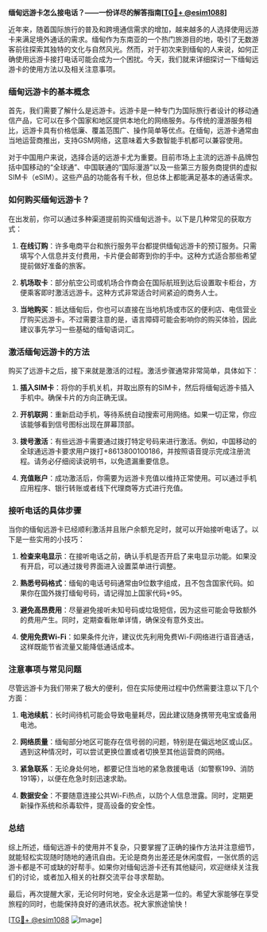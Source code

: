 **缅甸远游卡怎么接电话？——一份详尽的解答指南[[TG💪+ @esim1088](https://t.me/s/esim1088)]**

近年来，随着国际旅行的普及和跨境通信需求的增加，越来越多的人选择使用远游卡来满足境外通话的需求。缅甸作为东南亚的一个热门旅游目的地，吸引了无数游客前往探索其独特的文化与自然风光。然而，对于初次来到缅甸的人来说，如何正确使用远游卡接打电话可能会成为一个困扰。今天，我们就来详细探讨一下缅甸远游卡的使用方法以及相关注意事项。

### 缅甸远游卡的基本概念

首先，我们需要了解什么是远游卡。远游卡是一种专门为国际旅行者设计的移动通信产品，它可以在多个国家和地区提供本地化的网络服务。与传统的漫游服务相比，远游卡具有价格低廉、覆盖范围广、操作简单等优点。在缅甸，远游卡通常由当地运营商推出，支持GSM网络，这意味着大多数智能手机都可以兼容使用。

对于中国用户来说，选择合适的远游卡尤为重要。目前市场上主流的远游卡品牌包括中国移动的“全球通”、中国联通的“国际漫游”以及一些第三方服务商提供的虚拟SIM卡（eSIM）。这些产品的功能各有千秋，但总体上都能满足基本的通话需求。

### 如何购买缅甸远游卡？

在出发前，你可以通过多种渠道提前购买缅甸远游卡。以下是几种常见的获取方式：

1. **在线订购**：许多电商平台和旅行服务平台都提供缅甸远游卡的预订服务。只需填写个人信息并支付费用，卡片便会邮寄到你的手中。这种方式适合那些希望提前做好准备的旅客。
   
2. **机场取卡**：部分航空公司或机场合作商会在国际航班到达后设置取卡柜台，方便乘客即时激活远游卡。这种方式非常适合时间紧迫的商务人士。

3. **当地购买**：抵达缅甸后，你也可以直接在当地机场或市区的便利店、电信营业厅购买远游卡。不过需要注意的是，语言障碍可能会影响你的购买体验，因此建议事先学习一些基础的缅甸语词汇。

### 激活缅甸远游卡的方法

购买了远游卡之后，接下来就是激活的过程。激活步骤通常非常简单，具体如下：

1. **插入SIM卡**：将你的手机关机，并取出原有的SIM卡，然后将缅甸远游卡插入手机中。确保卡片的方向正确无误。

2. **开机联网**：重新启动手机，等待系统自动搜索可用网络。如果一切正常，你应该能够看到信号图标出现在屏幕顶部。

3. **拨号激活**：有些远游卡需要通过拨打特定号码来进行激活。例如，中国移动的全球通远游卡要求用户拨打+8613800100186，并按照语音提示完成注册流程。请务必仔细阅读说明书，以免遗漏重要信息。

4. **充值账户**：成功激活后，你需要为远游卡充值以维持正常使用。可以通过手机应用程序、银行转账或者线下代理商等方式进行充值。

### 接听电话的具体步骤

当你的缅甸远游卡已经顺利激活并且账户余额充足时，就可以开始接听电话了。以下是一些实用的小技巧：

1. **检查来电显示**：在接听电话之前，确认手机是否开启了来电显示功能。如果没有开启，可以通过拨号界面进入设置菜单进行调整。

2. **熟悉号码格式**：缅甸的电话号码通常由9位数字组成，且不包含国家代码。如果你在国外拨打缅甸号码，请记得加上国家代码+95。

3. **避免高昂费用**：尽量避免接听未知号码或垃圾短信，因为这些可能会导致额外的费用产生。同时，定期查看账单详情，确保没有意外支出。

4. **使用免费Wi-Fi**：如果条件允许，建议优先利用免费Wi-Fi网络进行语音通话，这样既能节省流量又能降低通话成本。

### 注意事项与常见问题

尽管远游卡为我们带来了极大的便利，但在实际使用过程中仍然需要注意以下几个方面：

1. **电池续航**：长时间待机可能会导致电量耗尽，因此建议随身携带充电宝或备用电池。

2. **网络质量**：缅甸部分地区可能存在信号弱的问题，特别是在偏远地区或山区。遇到这种情况时，可以尝试更换位置或者切换至其他运营商的网络。

3. **紧急联系**：无论身处何地，都要记住当地的紧急救援电话（如警察199、消防191等），以便在危急时刻迅速求助。

4. **数据安全**：不要随意连接公共Wi-Fi热点，以防个人信息泄露。同时，定期更新操作系统和杀毒软件，提高设备的安全性。

### 总结

综上所述，缅甸远游卡的使用并不复杂，只要掌握了正确的操作方法并注意细节，就能轻松实现随时随地的通讯自由。无论是商务出差还是休闲度假，一张优质的远游卡都是不可或缺的好帮手。如果你对缅甸远游卡还有其他疑问，欢迎继续关注我们的讨论，或者加入相关的社群交流平台寻求帮助。

最后，再次提醒大家，无论何时何地，安全永远是第一位的。希望大家能够在享受旅程的同时，也能保持良好的通讯状态。祝大家旅途愉快！

[[TG💪+ @esim1088](https://t.me/s/esim1088) ![Image](https://i.postimg.cc/4NQfJmqS/Snipaste-2025-05-13-00-14-12.png)]